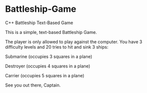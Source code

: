 # Battleship-Game
C++ Battleship Text-Based Game

This is a simple, text-based Battleship Game.

The player is only allowed to play against the computer. You have 3 difficulty levels and 20 tries to hit and sink 3 ships:
 
Submarine (occupies 3 squares in a plane)
 
Destroyer (occupies 4 squares in a plane)
 
Carrier (occupies 5 squares in a plane)

See you out there, Captain.
